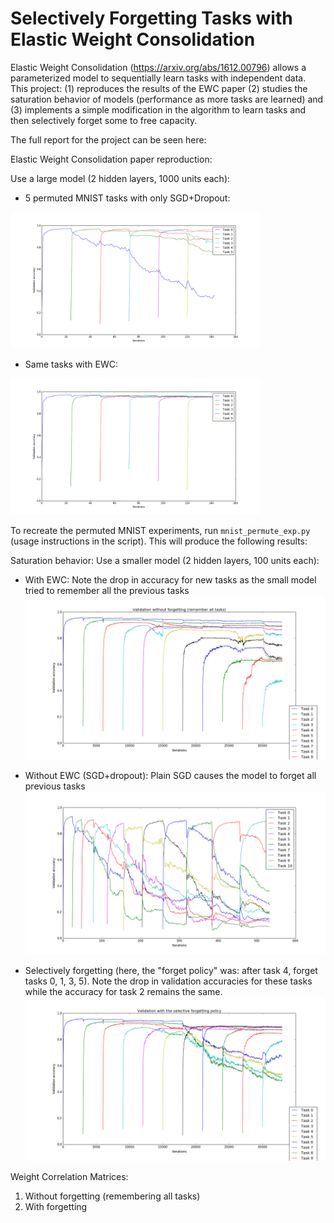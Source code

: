 # Selectively Forgetting Tasks with Elastic Weight Consolidation

Elastic Weight Consolidation (https://arxiv.org/abs/1612.00796) allows a parameterized model to sequentially learn tasks with independent data. This project: (1) reproduces the results of the EWC paper (2) studies the saturation behavior of models (performance as more tasks are learned) and (3) implements a simple modification in the algorithm to learn tasks and then selectively forget some to free capacity.

The full report for the project can be seen here: <link to report>

Elastic Weight Consolidation paper reproduction:

Use a large model (2 hidden layers, 1000 units each):

   * 5 permuted MNIST tasks with only SGD+Dropout:
   <img src="imgs/fc_mnist_sgd_dropout_smooth.png" width="400">

   * Same tasks with EWC:
   <img src="imgs/fc_mnist_ewc_smooth.png" width="400">

To recreate the permuted MNIST experiments, run `mnist_permute_exp.py` (usage instructions in the script). This will produce the following results:

Saturation behavior: Use a smaller model (2 hidden layers, 100 units each):

   * With EWC: Note the drop in accuracy for new tasks as the small model tried to remember all the previous tasks
![Alt text](imgs/val_sel_rem.png?raw=30x30)

   * Without EWC (SGD+dropout): Plain SGD causes the model to forget all previous tasks
![Alt text](imgs/sat_sgd_dropout_smooth.png?=30x30)

   * Selectively forgetting (here, the "forget policy" was: after task 4, forget tasks 0, 1, 3, 5). Note the drop in validation accuracies for these tasks while the accuracy for task 2 remains the same.
![Alt text](imgs/val_sel_fgt_0,1,3,5.png?=30x30)

Weight Correlation Matrices:
1. Without forgetting (remembering all tasks)
2. With forgetting

